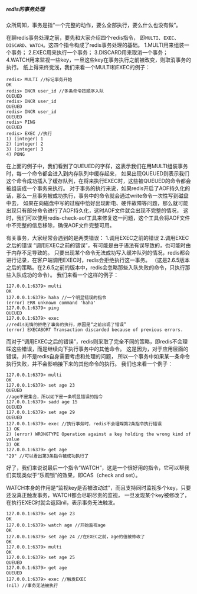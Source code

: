 ##### redis的事务处理
众所周知，事务是指“一个完整的动作，要么全部执行，要么什么也没有做”。

在聊redis事务处理之前，要先和大家介绍四个redis指令，
即`MULTI`、`EXEC`、`DISCARD`、`WATCH`。这四个指令构成了redis事务处理的基础。
1.MULTI用来组装一个事务；
2.EXEC用来执行一个事务；
3.DISCARD用来取消一个事务；
4.WATCH用来监视一些key，一旦这些key在事务执行之前被改变，则取消事务的执行。
纸上得来终觉浅，我们来看一个MULTI和EXEC的例子：

```
redis> MULTI //标记事务开始
OK
redis> INCR user_id //多条命令按顺序入队
QUEUED
redis> INCR user_id
QUEUED
redis> INCR user_id
QUEUED
redis> PING
QUEUED
redis> EXEC //执行
1) (integer) 1
2) (integer) 2
3) (integer) 3
4) PONG
```

在上面的例子中，我们看到了QUEUED的字样，这表示我们在用MULTI组装事务时，每一个命令都会进入到内存队列中缓存起来，
如果出现QUEUED则表示我们这个命令成功插入了缓存队列，在将来执行EXEC时，这些被QUEUED的命令都会被组装成一个事务来执行。
对于事务的执行来说，如果redis开启了AOF持久化的话，那么一旦事务被成功执行，事务中的命令就会通过write命令一次性写到磁盘中去，
如果在向磁盘中写的过程中恰好出现断电、硬件故障等问题，那么就可能出现只有部分命令进行了AOF持久化，这时AOF文件就会出现不完整的情况，
这时，我们可以使用redis-check-aof工具来修复这一问题，这个工具会将AOF文件中不完整的信息移除，确保AOF文件完整可用。

有关事务，大家经常会遇到的是两类错误：
1.调用EXEC之前的错误
2.调用EXEC之后的错误
“调用EXEC之前的错误”，有可能是由于语法有误导致的，也可能时由于内存不足导致的。
只要出现某个命令无法成功写入缓冲队列的情况，redis都会进行记录，在客户端调用EXEC时，redis会拒绝执行这一事务。
（这是2.6.5版本之后的策略。在2.6.5之前的版本中，redis会忽略那些入队失败的命令，只执行那些入队成功的命令）。
我们来看一个这样的例子：

```
127.0.0.1:6379> multi
OK
127.0.0.1:6379> haha //一个明显错误的指令
(error) ERR unknown command 'haha'
127.0.0.1:6379> ping
QUEUED
127.0.0.1:6379> exec
//redis无情的拒绝了事务的执行，原因是“之前出现了错误”
(error) EXECABORT Transaction discarded because of previous errors.
```

而对于“调用EXEC之后的错误”，redis则采取了完全不同的策略，即redis不会理睬这些错误，而是继续向下执行事务中的其他命令。
这是因为，对于应用层面的错误，并不是redis自身需要考虑和处理的问题，
所以一个事务中如果某一条命令执行失败，并不会影响接下来的其他命令的执行。
我们也来看一个例子：

```
127.0.0.1:6379> multi
OK
127.0.0.1:6379> set age 23
QUEUED
//age不是集合，所以如下是一条明显错误的指令
127.0.0.1:6379> sadd age 15 
QUEUED
127.0.0.1:6379> set age 29
QUEUED
127.0.0.1:6379> exec //执行事务时，redis不会理睬第2条指令执行错误
1) OK
2) (error) WRONGTYPE Operation against a key holding the wrong kind of value
3) OK
127.0.0.1:6379> get age
"29" //可以看出第3条指令被成功执行了
```

好了，我们来说说最后一个指令“WATCH”，这是一个很好用的指令，它可以帮我们实现类似于“乐观锁”的效果，即CAS（check and set）。

WATCH本身的作用是“监视key是否被改动过”，而且支持同时监视多个key，只要还没真正触发事务，WATCH都会尽职尽责的监视，
一旦发现某个key被修改了，在执行EXEC时就会返回nil，表示事务无法触发。

```
127.0.0.1:6379> set age 23
OK
127.0.0.1:6379> watch age //开始监视age
OK
127.0.0.1:6379> set age 24 //在EXEC之前，age的值被修改了
OK
127.0.0.1:6379> multi
OK
127.0.0.1:6379> set age 25
QUEUED
127.0.0.1:6379> get age
QUEUED
127.0.0.1:6379> exec //触发EXEC
(nil) //事务无法被执行
```